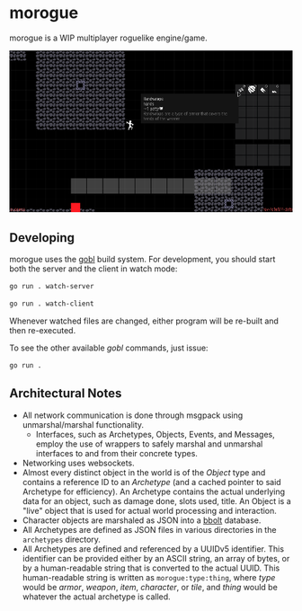 # morogue
morogue is a WIP multiplayer roguelike engine/game.

![WIP screenshot](screenshot.png)

## Developing
morogue uses the [gobl](https://github.com/kettek/gobl) build system. For development, you should start both the server and the client in watch mode:

```bash
go run . watch-server
```

```bash
go run . watch-client
```

Whenever watched files are changed, either program will be re-built and then re-executed.

To see the other available *gobl* commands, just issue:

```bash
go run .
```

## Architectural Notes

  * All network communication is done through msgpack using unmarshal/marshal functionality.
    * Interfaces, such as Archetypes, Objects, Events, and Messages, employ the use of wrappers to safely marshal and unmarshal interfaces to and from their concrete types.
  * Networking uses websockets.
  * Almost every distinct object in the world is of the *Object* type and contains a reference ID to an *Archetype* (and a cached pointer to said Archetype for efficiency). An Archetype contains the actual underlying data for an object, such as damage done, slots used, title. An Object is a "live" object that is used for actual world processing and interaction.
  * Character objects are marshaled as JSON into a [bbolt](https://pkg.go.dev/go.etcd.io/bbolt#section-readme) database.
  * All Archetypes are defined as JSON files in various directories in the `archetypes` directory.
  * All Archetypes are defined and referenced by a UUIDv5 identifier. This identifier can be provided either by an ASCII string, an array of bytes, or by a human-readable string that is converted to the actual UUID. This human-readable string is written as `morogue:type:thing`, where *type* would be *armor*, *weapon*, *item*, *character*, or *tile*, and *thing* would be whatever the actual archetype is called.